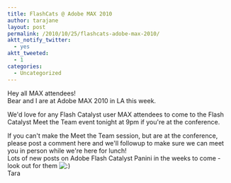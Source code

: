 ```yaml
---
title: FlashCats @ Adobe MAX 2010
author: tarajane
layout: post
permalink: /2010/10/25/flashcats-adobe-max-2010/
aktt_notify_twitter:
  - yes
aktt_tweeted:
  - 1
categories:
  - Uncategorized
---
```

Hey all MAX attendees!  
Bear and I are at Adobe MAX 2010 in LA this week.

We'd love for any Flash Catalyst user MAX attendees to come to the Flash Catalyst Meet the Team event tonight at 9pm if you're at the conference.

If you can't make the Meet the Team session, but are at the conference, please post a comment here and we'll followup to make sure we can meet you in person while we're here for lunch!  
Lots of new posts on Adobe Flash Catalyst Panini in the weeks to come - look out for them <img src='http://localhost:8888/flashcats_wp/wp-includes/images/smilies/icon_smile.gif' alt=':)' class='wp-smiley' />  
Tara